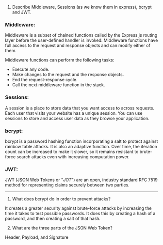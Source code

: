 <!-- Answers to the Short Answer Essay Questions go here -->

1.  Describe Middleware, Sessions (as we know them in express), bcrypt and JWT.

### **Middleware:** ###

Middleware is a subset of chained functions called by the Express js routing layer before the user-defined handler is invoked. Middleware functions have full access to the request and response objects and can modify either of them.

Middleware functions can perform the following tasks:

- Execute any code.
- Make changes to the request and the response objects.
- End the request-response cycle.
- Call the next middleware function in the stack.

### **Sessions:** ###

A session is a place to store data that you want access to across requests. Each user that visits your website has a unique session.  You can use sessions to store and access user data as they browse your application.

### **bcrypt:** ###

bcrypt is a password hashing function incorporating a salt to protect against rainbow table attacks. It is also an adaptive function. Over time, the iteration count can be increased to make it slower, so it remains resistant to brute-force search attacks even with increasing computation power.

### **JWT:** ###

JWT (JSON Web Tokens or "*JOT*") are an open, industry standard RFC 7519 method for representing claims securely between two parties.

---

1.  What does bcrypt do in order to prevent attacks?

It creates a greater security against brute-force attacks by increasing the time it takes to test possible passwords. It does this by creating a hash of a password, and then creating a salt of that hash. 

2.  What are the three parts of the JSON Web Token?

Header, Payload, and Signature
